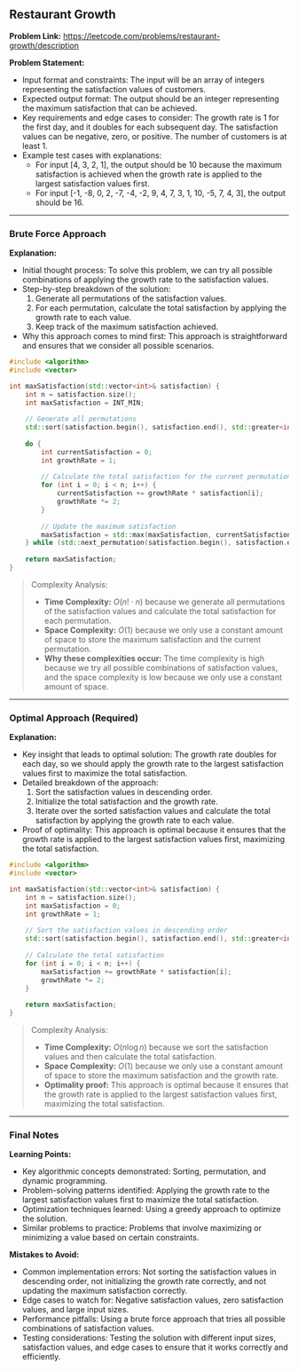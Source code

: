 ## Restaurant Growth
**Problem Link:** https://leetcode.com/problems/restaurant-growth/description

**Problem Statement:**
- Input format and constraints: The input will be an array of integers representing the satisfaction values of customers.
- Expected output format: The output should be an integer representing the maximum satisfaction that can be achieved.
- Key requirements and edge cases to consider: The growth rate is 1 for the first day, and it doubles for each subsequent day. The satisfaction values can be negative, zero, or positive. The number of customers is at least 1.
- Example test cases with explanations: 
    - For input [4, 3, 2, 1], the output should be 10 because the maximum satisfaction is achieved when the growth rate is applied to the largest satisfaction values first.
    - For input [-1, -8, 0, 2, -7, -4, -2, 9, 4, 7, 3, 1, 10, -5, 7, 4, 3], the output should be 16.

---

### Brute Force Approach

**Explanation:**
- Initial thought process: To solve this problem, we can try all possible combinations of applying the growth rate to the satisfaction values.
- Step-by-step breakdown of the solution: 
    1. Generate all permutations of the satisfaction values.
    2. For each permutation, calculate the total satisfaction by applying the growth rate to each value.
    3. Keep track of the maximum satisfaction achieved.
- Why this approach comes to mind first: This approach is straightforward and ensures that we consider all possible scenarios.

```cpp
#include <algorithm>
#include <vector>

int maxSatisfaction(std::vector<int>& satisfaction) {
    int n = satisfaction.size();
    int maxSatisfaction = INT_MIN;
    
    // Generate all permutations
    std::sort(satisfaction.begin(), satisfaction.end(), std::greater<int>());
    
    do {
        int currentSatisfaction = 0;
        int growthRate = 1;
        
        // Calculate the total satisfaction for the current permutation
        for (int i = 0; i < n; i++) {
            currentSatisfaction += growthRate * satisfaction[i];
            growthRate *= 2;
        }
        
        // Update the maximum satisfaction
        maxSatisfaction = std::max(maxSatisfaction, currentSatisfaction);
    } while (std::next_permutation(satisfaction.begin(), satisfaction.end()));
    
    return maxSatisfaction;
}
```

> Complexity Analysis:
> - **Time Complexity:** $O(n! \cdot n)$ because we generate all permutations of the satisfaction values and calculate the total satisfaction for each permutation.
> - **Space Complexity:** $O(1)$ because we only use a constant amount of space to store the maximum satisfaction and the current permutation.
> - **Why these complexities occur:** The time complexity is high because we try all possible combinations of satisfaction values, and the space complexity is low because we only use a constant amount of space.

---

### Optimal Approach (Required)

**Explanation:**
- Key insight that leads to optimal solution: The growth rate doubles for each day, so we should apply the growth rate to the largest satisfaction values first to maximize the total satisfaction.
- Detailed breakdown of the approach: 
    1. Sort the satisfaction values in descending order.
    2. Initialize the total satisfaction and the growth rate.
    3. Iterate over the sorted satisfaction values and calculate the total satisfaction by applying the growth rate to each value.
- Proof of optimality: This approach is optimal because it ensures that the growth rate is applied to the largest satisfaction values first, maximizing the total satisfaction.

```cpp
#include <algorithm>
#include <vector>

int maxSatisfaction(std::vector<int>& satisfaction) {
    int n = satisfaction.size();
    int maxSatisfaction = 0;
    int growthRate = 1;
    
    // Sort the satisfaction values in descending order
    std::sort(satisfaction.begin(), satisfaction.end(), std::greater<int>());
    
    // Calculate the total satisfaction
    for (int i = 0; i < n; i++) {
        maxSatisfaction += growthRate * satisfaction[i];
        growthRate *= 2;
    }
    
    return maxSatisfaction;
}
```

> Complexity Analysis:
> - **Time Complexity:** $O(n \log n)$ because we sort the satisfaction values and then calculate the total satisfaction.
> - **Space Complexity:** $O(1)$ because we only use a constant amount of space to store the maximum satisfaction and the growth rate.
> - **Optimality proof:** This approach is optimal because it ensures that the growth rate is applied to the largest satisfaction values first, maximizing the total satisfaction.

---

### Final Notes

**Learning Points:**
- Key algorithmic concepts demonstrated: Sorting, permutation, and dynamic programming.
- Problem-solving patterns identified: Applying the growth rate to the largest satisfaction values first to maximize the total satisfaction.
- Optimization techniques learned: Using a greedy approach to optimize the solution.
- Similar problems to practice: Problems that involve maximizing or minimizing a value based on certain constraints.

**Mistakes to Avoid:**
- Common implementation errors: Not sorting the satisfaction values in descending order, not initializing the growth rate correctly, and not updating the maximum satisfaction correctly.
- Edge cases to watch for: Negative satisfaction values, zero satisfaction values, and large input sizes.
- Performance pitfalls: Using a brute force approach that tries all possible combinations of satisfaction values.
- Testing considerations: Testing the solution with different input sizes, satisfaction values, and edge cases to ensure that it works correctly and efficiently.